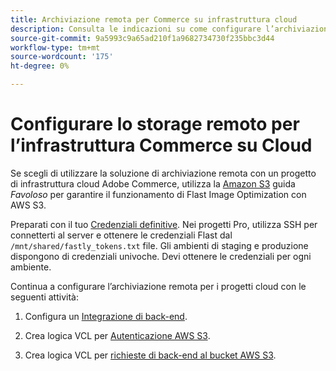 ```yaml
---
title: Archiviazione remota per Commerce su infrastruttura cloud
description: Consulta le indicazioni su come configurare l’archiviazione remota per Adobe Commerce sull’infrastruttura cloud.
source-git-commit: 9a5993c9a65ad210f1a9682734730f235bbc3d44
workflow-type: tm+mt
source-wordcount: '175'
ht-degree: 0%

---
```



# Configurare lo storage remoto per l’infrastruttura Commerce su Cloud

Se scegli di utilizzare la soluzione di archiviazione remota con un progetto di infrastruttura cloud Adobe Commerce, utilizza la [Amazon S3](https://docs.fastly.com/en/guides/amazon-s3) guida _Favoloso_ per garantire il funzionamento di Flast Image Optimization con AWS S3.

Preparati con il tuo [Credenziali definitive](https://devdocs.magento.com/cloud/cdn/configure-fastly.html#cloud-fastly-creds). Nei progetti Pro, utilizza SSH per connetterti al server e ottenere le credenziali Flast dal `/mnt/shared/fastly_tokens.txt` file. Gli ambienti di staging e produzione dispongono di credenziali univoche. Devi ottenere le credenziali per ogni ambiente.

Continua a configurare l’archiviazione remota per i progetti cloud con le seguenti attività:

1. Configura un [Integrazione di back-end](https://github.com/fastly/fastly-magento2/blob/master/Documentation/Guides/Edge-Modules/EDGE-MODULE-OTHER-CMS-INTEGRATION.md).

1. Crea logica VCL per [Autenticazione AWS S3](https://docs.fastly.com/en/guides/amazon-s3#using-an-amazon-s3-private-bucket).

1. Crea logica VCL per [richieste di back-end al bucket AWS S3](https://developer.fastly.com/reference/vcl/variables/backend-connection/req-backend/).
